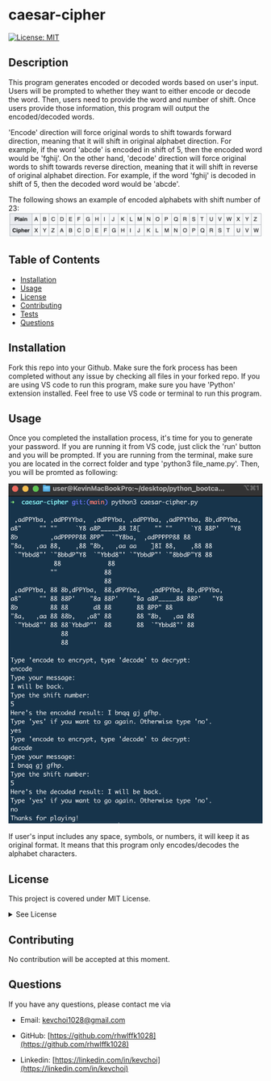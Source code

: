# caesar-cipher

  [![License: MIT](https://img.shields.io/badge/License-MIT-yellow.svg)](https://opensource.org/licenses/MIT)

  ## Description
  This program generates encoded or decoded words based on user's input. Users will be prompted to whether they want to either encode or decode the word. Then, users need to provide the word and number of shift. Once users provide those information, this program will output the encoded/decoded words. 
  
  'Encode' direction will force original words to shift towards forward direction, meaning that it will shift in original alphabet direction. For example, if the word 'abcde' is encoded in shift of 5, then the encoded word would be 'fghij'. On the other hand, 'decode' direction will force original words to shift towards reverse direction, meaning that it will shift in reverse of original alphabet direction. For example, if the word 'fghij' is decoded in shift of 5, then the decoded word would be 'abcde'.

The following shows an example of encoded alphabets with shift number of 23:
![screenshot of example](./attachment/example.png)
  

  ## Table of Contents
  * [Installation](#installation)
  * [Usage](#usage)
  * [License](#license)
  * [Contributing](#contributing)
  * [Tests](#tests)
  * [Questions](#questions)
 
  ## Installation
  Fork this repo into your Github. Make sure the fork process has been completed without any issue by checking all files in your forked repo. If you are using VS code to run this program, make sure you have 'Python' extension installed. Feel free to use VS code or terminal to run this program.

  ## Usage
  Once you completed the installation process, it's time for you to generate your password. If you are running it from VS code, just click the 'run' button and you will be prompted. If you are running from the terminal, make sure you are located in the correct folder and type 'python3 file_name.py'. Then, you will be promted as following:

  ![screenshot of terminal](./attachment/demo.png)

  If user's input includes any space, symbols, or numbers, it will keep it as original format. It means that this program only encodes/decodes the alphabet characters.

  
  ## License
  This project is covered under MIT License.

  <details>
    <summary>
      See License
    </summary> 
  
  ```
  Copyright <2022> <Kevin Choi>

  Permission is hereby granted, free of charge, to any person obtaining a copy of this software and associated documentation files (the "Software"), to deal in the Software without restriction, including without limitation the rights to use, copy, modify, merge, publish, distribute, sublicense, and/or sell copies of the Software, and to permit persons to whom the Software is furnished to do so, subject to the following conditions:
  The above copyright notice and this permission notice shall be included in all copies or substantial portions of the Software.
  
  THE SOFTWARE IS PROVIDED "AS IS", WITHOUT WARRANTY OF ANY KIND, EXPRESS OR IMPLIED, INCLUDING BUT NOT LIMITED TO THE WARRANTIES OF MERCHANTABILITY, FITNESS FOR A PARTICULAR PURPOSE AND NONINFRINGEMENT. IN NO EVENT SHALL THE AUTHORS OR COPYRIGHT HOLDERS BE LIABLE FOR ANY CLAIM, DAMAGES OR OTHER LIABILITY, WHETHER IN AN ACTION OF CONTRACT, TORT OR OTHERWISE, ARISING FROM, OUT OF OR IN CONNECTION WITH THE SOFTWARE OR THE USE OR OTHER DEALINGS IN THE SOFTWARE.
  ```
  </details>
  

  ## Contributing
  No contribution will be accepted at this moment.

  ## Questions
  If you have any questions, please contact me via

  * Email: [kevchoi1028@gmail.com](mailto:kevchoi1028@gmail.com)

  * GitHub: [https://github.com/rhwlffk1028](https://github.com/rhwlffk1028)

  * Linkedin: [https://linkedin.com/in/kevchoi](https://linkedin.com/in/kevchoi)
